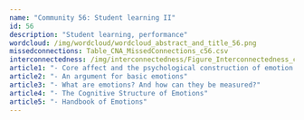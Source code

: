 ```yaml
---
name: "Community 56: Student learning II"
id: 56
description: "Student learning, performance"
wordcloud: /img/wordcloud/wordcloud_abstract_and_title_56.png
missedconnections: Table_CNA_MissedConnections_c56.csv
interconnectedness: /img/interconnectedness/Figure_Interconnectedness_c56.png
article1: "- Core affect and the psychological construction of emotion."
article2: "- An argument for basic emotions"
article3: "- What are emotions? And how can they be measured?"
article4: "- The Cognitive Structure of Emotions"
article5: "- Handbook of Emotions"
---
```

